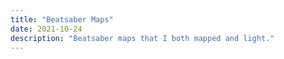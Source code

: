```yaml
---
title: "Beatsaber Maps"
date: 2021-10-24
description: "Beatsaber maps that I both mapped and light."
---
```

